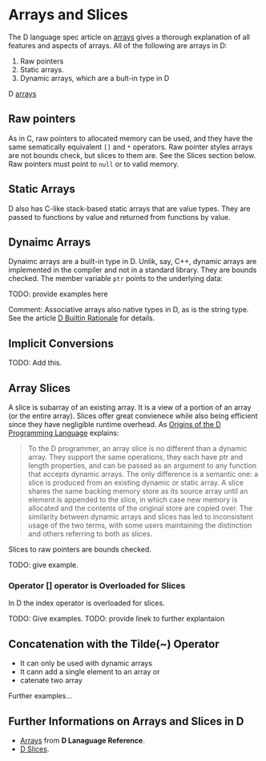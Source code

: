 # Arrays and Slices

The D language spec article on [arrays](https://dlang.org/spec/arrays.html) gives a thorough explanation of all features and aspects of arrays. All of the following are arrays in D:

1. Raw pointers
2. Static arrays. 
3. Dynamic arrays, which are a bult-in type in D 

 D [arrays](https://dlang.org/spec/arrays.html) 

## Raw pointers

As in C, raw pointers to allocated memory can be used, and they have the same sematically equivalent `[]` and `*` operators. Raw pointer styles arrays are not bounds check, but slices to them are. See the Slices section below. Raw pointers must point to `null` or to valid memory. 

## Static Arrays

D also has C-like stack-based static arrays that are value types. They are passed to functions by value and returned from functions by value.

## Dynaimc Arrays
 
Dynaimc arrays are a built-in type in D. Unlik, say, C++, dynamic arrays are implemented in the compiler and not in a standard library. They are bounds checked. The member variable `ptr` points to the underlying data:

TODO: provide examples here

Comment: Associative arrays also native types in D, as is the string type. See the article [D Builtin Rationale](https://dlang.org/articles/builtin.html) for details. 

## Implicit Conversions

TODO: Add this.

## Array Slices

A slice is subarray of an existing array. It is a view of a portion of an array (or the entire array). Slices offer great convienece while also being efficient since they have negligible runtime overhead. As [Origins of the D Programming Language](https://dl.acm.org/doi/pdf/10.1145/3386323) explains:

> To the D programmer, an array slice is no different than a dynamic array. They support the same operations, they each have ptr and length properties, and can be passed as an argument to any function that accepts dynamic arrays.
> The only difference is a semantic one: a slice is produced from an existing dynamic or static array. A slice shares the same backing memory store as its source array until an element is appended to the slice, in which case new
> memory is allocated and the contents of the original store are copied over. The similarity between dynamic arrays and slices has led to inconsistent usage of the two terms, with some users maintaining the distinction and others
> referring to both as slices.

Slices to raw pointers are bounds checked. 

TODO: give example.

### Operator [] operator is Overloaded for Slices

In D the index operator is overloaded for slices. 

TODO: Give examples.
TODO: provide linek to further explantaion

## Concatenation with the Tilde(~) Operator

* It can only be used with dynamic arrays
* It cann add a single element to an array or
* catenate two array

Further examples...

## Further Informations on Arrays and Slices in D

* [Arrays](https://dlang.org/spec/arrays.html) from **D Lanaguage Reference**.
* [D Slices](https://dlang.org/articles/d-array-article.html).

